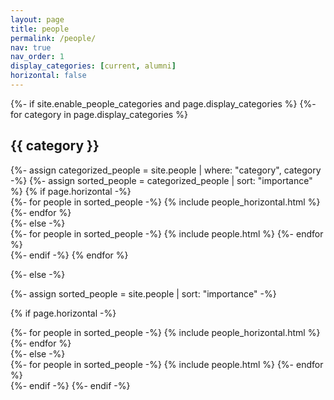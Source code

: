 ```yaml
---
layout: page
title: people
permalink: /people/
nav: true
nav_order: 1
display_categories: [current, alumni]
horizontal: false
---
```


<!-- pages/people.md -->
<div class="projects">
{%- if site.enable_people_categories and page.display_categories %}
  <!-- Display categorized people -->
  {%- for category in page.display_categories %}
  <h2 class="category">{{ category }}</h2>
  {%- assign categorized_people = site.people | where: "category", category -%}
  {%- assign sorted_people = categorized_people | sort: "importance" %}
  <!-- Generate cards for each project -->
  {% if page.horizontal -%}
  <div class="container">
    <div class="row row-cols-2">
    {%- for people in sorted_people -%}
      {% include people_horizontal.html %}
    {%- endfor %}
    </div>
  </div>
  {%- else -%}
  <div class="grid">
    {%- for people in sorted_people -%}
      {% include people.html %}
    {%- endfor %}
  </div>
  {%- endif -%}
  {% endfor %}

{%- else -%}
<!-- Display people without categories -->
  {%- assign sorted_people = site.people | sort: "importance" -%}
  <!-- Generate cards for each project -->
  {% if page.horizontal -%}
  <div class="container">
    <div class="row row-cols-2">
    {%- for people in sorted_people -%}
      {% include people_horizontal.html %}
    {%- endfor %}
    </div>
  </div>
  {%- else -%}
  <div class="grid">
    {%- for people in sorted_people -%}
      {% include people.html %}
    {%- endfor %}
  </div>
  {%- endif -%}
{%- endif -%}
</div>
